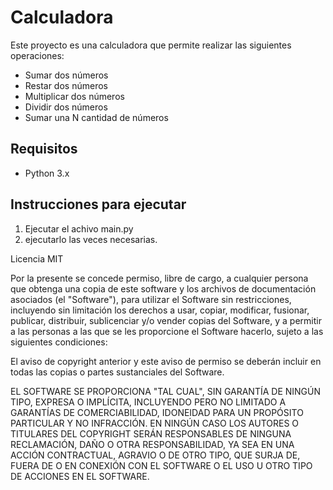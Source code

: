 # Calculadora

Este proyecto es una calculadora que permite realizar las siguientes operaciones:
- Sumar dos números
- Restar dos números
- Multiplicar dos números
- Dividir dos números
- Sumar una N cantidad de números

## Requisitos

- Python 3.x

## Instrucciones para ejecutar

1. Ejecutar el achivo main.py
2. ejecutarlo las veces necesarias.


Licencia MIT

Por la presente se concede permiso, libre de cargo, a cualquier persona que obtenga una copia
de este software y los archivos de documentación asociados (el "Software"), para utilizar
el Software sin restricciones, incluyendo sin limitación los derechos a usar, copiar,
modificar, fusionar, publicar, distribuir, sublicenciar y/o vender copias del Software, y a permitir
a las personas a las que se les proporcione el Software hacerlo, sujeto a las siguientes condiciones:

El aviso de copyright anterior y este aviso de permiso se deberán incluir en todas las copias o
partes sustanciales del Software.

EL SOFTWARE SE PROPORCIONA "TAL CUAL", SIN GARANTÍA DE NINGÚN TIPO, EXPRESA O IMPLÍCITA,
INCLUYENDO PERO NO LIMITADO A GARANTÍAS DE COMERCIABILIDAD, IDONEIDAD PARA UN PROPÓSITO PARTICULAR
Y NO INFRACCIÓN. EN NINGÚN CASO LOS AUTORES O TITULARES DEL COPYRIGHT SERÁN RESPONSABLES DE
NINGUNA RECLAMACIÓN, DAÑO O OTRA RESPONSABILIDAD, YA SEA EN UNA ACCIÓN CONTRACTUAL, AGRAVIO O
DE OTRO TIPO, QUE SURJA DE, FUERA DE O EN CONEXIÓN CON EL SOFTWARE O EL USO U OTRO TIPO DE
ACCIONES EN EL SOFTWARE.
